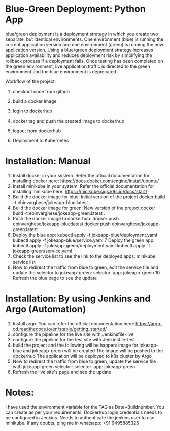 # Blue-Green Deployment: Python App
blue/green deployment is a deployment strategy in which you create two separate, but identical environments. One environment (blue) is running the current application version and one environment (green) is running the new application version. Using a blue/green deployment strategy increases application availability and reduces deployment risk by simplifying the rollback process if a deployment fails. Once testing has been completed on the green environment, live application traffic is directed to the green environment and the blue environment is deprecated.

Workflow of the project:

1. checkout code from github

2. build a docker image

3. login to dockerhub

4. docker tag and push the created image to dockerhub

5. logout from dockerhub

6. Deployment to Kubernetes

# Installation: Manual

1. Install docker in your system. Refer the official documentation for installing docker here: https://docs.docker.com/engine/install/ubuntu/
2. Install minikube in your system. Refer the official documentation for installing minikube here: https://minikube.sigs.k8s.io/docs/start/
3. Build the docker image for blue: Initial version of the project
    docker build -t ebinvarghese/jokeapp-blue:latest .
4. Build the docker image for green: New version of the project
    docker build -t ebinvarghese/jokeapp-green:latest .
5. Push the docker image to dockerhub: 
    docker push ebinvarghese/jokeapp-blue:latest 
    docker push ebinvarghese/jokeapp-green:latest
6. Deploy the blue app: 
    kubectl apply -f jokeapp-blue/deployment.yaml 
    kubectl apply -f jokeapp-blue/service.yaml
7 Deploy the green app: 
    kubectl apply -f jokeapp-green/deployment.yaml 
    kubectl apply -f jokeapp-green/service.yaml
8. Check the service list to see the link to the deployed apps:
    minikube service list
9. Now to redirect the traffic from blue to green, edit the service file and update the selector to jokeapp-green: 
    selector: 
      app: jokeapp-green
10 Refresh the blue page to see the update

# Installation: By using Jenkins and Argo (Automation)

1. Install argo. You can refer the official documentation here: https://argo-cd.readthedocs.io/en/stable/getting_started/
2. configure the pipeline for the live site with Jenkinsfile-live
3. configure the pipeline for the test site with Jenkinsfile-test
4. build the project and the following will be happen: 
    image for jokeapp-blue and jokeapp-green will be created 
    The image will be pushed to the dockerhub 
    The application will be deployed to k8s cluster by Argo
5. Now to redirect the traffic from blue to green, update the service file with jokeapp-green selector:
   selector: 
    app: jokeapp-green
6. Refresh the live site's page and see the update

# Notes:

I have used the environment variable for the TAG as Date+Buildnumber. You can create as per your requirements.
Dockerhub login credentials needs to be configured in Jenkins.
Needs to authenticate the jenkins user to use minikube.
If any doubts, ping me in whatsapp: +91 9495885325
